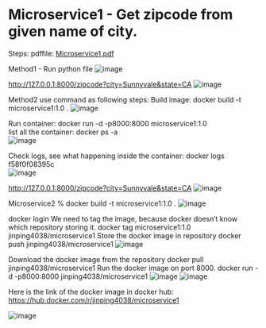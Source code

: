 # Microservice1 - Get zipcode from given name of city.
Steps:
pdffile:
[Microservice1.pdf](https://github.com/Jinping4038/Microservice1/files/10566495/Microservice1.pdf)

Method1 - Run python file 
![image](https://user-images.githubusercontent.com/122847154/216265532-ad76324e-f700-41b4-90f3-061a0b2510e7.png)


http://127.0.0.1:8000/zipcode?city=Sunnyvale&state=CA
![image](https://user-images.githubusercontent.com/122847154/216265552-56a30c1a-ff99-4601-897c-b3d0d7fdbc52.png)


Method2 use command as following steps:
Build image: docker build -t microservice1:1.0 . 
![image](https://user-images.githubusercontent.com/122847154/216265582-666f1958-1d22-41d5-97b7-47b2fba6d738.png)


Run container: docker run -d -p8000:8000 microservice1:1.0  
list all the container: docker ps -a  
![image](https://user-images.githubusercontent.com/122847154/216265611-33c4f64a-33f5-442f-ab48-aed2c407558b.png)


Check logs, see what happening inside the container:
docker logs f58f0f08395c  
![image](https://user-images.githubusercontent.com/122847154/216265636-e021a08f-0336-4d17-b41e-2cc59fb7ef43.png)


http://127.0.0.1:8000/zipcode?city=Sunnyvale&state=CA
![image](https://user-images.githubusercontent.com/122847154/216265653-87187de9-4a7b-49f9-b2d4-2fb057583760.png)

Microservice2 % docker build -t microservice1:1.0 .
![image](https://user-images.githubusercontent.com/122847154/216265688-290485c4-201c-40c2-9df9-b289e7fd4d79.png)

docker login
We need to tag the image, because docker doesn’t know which repository storing it.
docker tag microservice1:1.0 jinping4038/microservice1
Store the docker image in repository 
docker push jinping4038/microservice1
![image](https://user-images.githubusercontent.com/122847154/216265732-bf379fda-f8a6-4d11-97ae-6ac5eb020b85.png)

Download the docker image from the repository
docker pull jinping4038/microservice1
Run the docker image on port 8000.
docker run -d -p8000:8000 jinping4038/microservice1
![image](https://user-images.githubusercontent.com/122847154/216265776-9b8c43cc-4880-4108-a8d5-829b12a6c6c8.png)
![image](https://user-images.githubusercontent.com/122847154/216265790-9c4af891-4ee0-4c59-a775-e5efe30fb2ee.png)

Here is the link of the docker image in docker hub:
https://hub.docker.com/r/jinping4038/microservice1

![image](https://user-images.githubusercontent.com/122847154/216265820-05c237cc-5c9b-450b-bc99-4b6f47eb4729.png)




